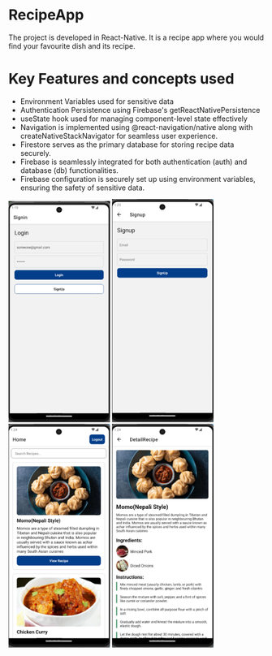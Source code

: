 
# RecipeApp

The project is developed in React-Native. It is a recipe app where you would find your favourite dish and its recipe.


# Key Features and concepts used
- Environment Variables used for sensitive data
- Authentication Persistence using Firebase's getReactNativePersistence 
- useState hook used for managing component-level state effectively
- Navigation is implemented using @react-navigation/native along with createNativeStackNavigator for seamless user experience.
- Firestore serves as the primary database for storing recipe data securely.
- Firebase is seamlessly integrated for both authentication (auth) and database (db) functionalities.
- Firebase configuration is securely set up using environment variables, ensuring the safety of sensitive data.

<div>
  <img src="DemoImages/loginPage.png" width="200">
<img src="DemoImages/signupPage.png" width="200">
<img src="DemoImages/homepage.png" width="200">
<img src="DemoImages/recipeDetailPage.png" width="200">
</div>

